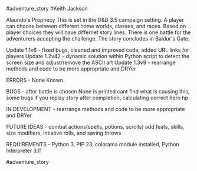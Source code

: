 #adventure_story
#Keith Jackson

Alaundo's Prophecy
This is set in the D&D 3.5 campaign setting. A player can choose between different home worlds, classes, and races. Based on player choices they will have differnet story lines. There is one battle for the adventurers accepting the challenge. The story concludes in Baldur's Gate. 

Update 1.1v6 - fixed bugs, cleaned and improved code, added URL links for players
Update 1.2v42 - dynamic solution within Python script to detect the screen size and adjust/remove the ASCII art
Update 1.3v9 - rearrange methods and code to be more appropriate and DRYer  

ERRORS - None Known. 

BUGS - after battle is chosen None is printed cant find what is causing this, some bugs if you replay story after completion, calculating correct hero hp

IN DEVELOPMENT - rearrange methods and code to be more appropriate and DRYer  

FUTURE IDEAS - combat actions(spells, potions, scrolls) add feats, skills, size modifiers, intiative rolls, and saving throws 

REQUIREMENTS - Python 3, PIP 23, colorama module installed, Python Interpreter 3.11

#adventure_story